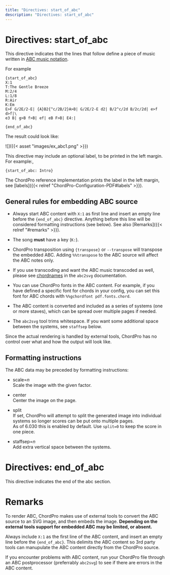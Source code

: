 ```yaml
---
title: "Directives: start_of_abc"
description: "Directives: start_of_abc"
---
```


# Directives: start_of_abc

This directive indicates that the lines that follow define a piece of
music written in [ABC music notation](https://www.abcnotation.com).

For example

    {start_of_abc}
	X:1
	T:The Gentle Breeze
	M:2/4
	L:1/8
	R:Air
	K:Em
    E>F G/2E/2-E| {A}B2{^c/2B/2}A>B| G/2E/2-E d2| B/2^c/2d B/2c/2d| e>f d>f|\
    e3 B| g>B f>B| ef| eB F>B| E4:|
 	
    {end_of_abc}

The result could look like:

![]({{< asset "images/ex_abc1.png" >}})

This directive may include an optional label, to be printed in the
left margin. For example:,

    {start_of_abc: Intro}

The ChordPro reference implementation prints the label in the left
margin, see [labels]({{< relref "ChordPro-Configuration-PDF#labels" >}}).

## General rules for embedding ABC source

* Always start ABC content with `X:1` as first line and insert an
  empty line before the `{end_of_abc}` directive. 
  Anything before this
  line will be considered formatting instructions (see below).
  See also [Remarks]({{< relref "#remarks" >}}).

* The song **must** have a key (`K:`).

* ChordPro transposition using `{transpose}` or `--transpose` will
  transpose the embedded ABC. Adding `%%transpose` to the ABC
  source will affect the ABC notes only.

* If you use transcoding and want the ABC music transcoded as well,
  please see
  [chordnames](http://moinejf.free.fr/abcm2ps-doc/chordnames.html) in
  the `abc2svg` documentation.

* You can use ChordPro fonts in the ABC content. For example, if you
  have defined a specific font for chords in your config, you can
  set this font for ABC chords with `%%gchordfont pdf.fonts.chord`.

* The ABC content is converted and included as a series of systems
  (one or more staves), which can be spread over multiple pages if needed.

* The `abc2svg` tool trims whitespace. If you want some additional
  space between the systems, see `staffsep` below.

Since the actual rendering is handled by external tools, ChordPro has
no control over what and how the output will look like.

## Formatting instructions

The ABC data may be preceded by formatting instructions:

* scale=_n_  
  Scale the image with the given factor.

* center  
  Center the image on the page.

* split  
  If set, ChordPro will attempt to split the generated image into individual
  systems so longer scores can be put onto multiple pages.  
  As of 6.030 this is enabled by default. Use `split=0` to keep the
  score in one piece.

* staffsep=_n_  
  Add extra vertical space between the systems.

# Directives: end_of_abc

This directive indicates the end of the abc section.

# Remarks

To render ABC, ChordPro makes use of external tools to
convert the ABC source to an SVG image, and then embeds the image.
**Depending on
the external tools support for embedded ABC may be limited, or absent.**

Always include `X:1` as the first line of the ABC content, and insert
an empty line before the `{end_of_abc}`. This delimits the ABC content
so 3rd party tools can manupulate the ABC content directly from the
ChordPro source.

If you encounter problems with ABC content, run your ChordPro file
through an ABC postprocessor (preferrably `abc2svg`) to see if
there are errors in the ABC content.

